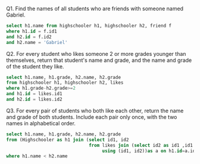 Q1.
Find the names of all students who are friends with someone named Gabriel.

```sql
select h1.name from highschooler h1, highschooler h2, friend f
where h1.id = f.id1
and h2.id = f.id2
and h2.name = 'Gabriel'
```

Q2.
For every student who likes someone 2 or more grades younger than themselves, return that student's name and grade, and the name and grade of the student they like.

```sql
select h1.name, h1.grade, h2.name, h2.grade
from highschooler h1, highschooler h2, likes
where h1.grade-h2.grade>=2
and h1.id = likes.id1
and h2.id = likes.id2
```

Q3.
For every pair of students who both like each other, return the name and grade of both students. Include each pair only once, with the two names in alphabetical order. 

```sql
select h1.name, h1.grade, h2.name, h2.grade
from (Highschooler as h1 join (select id1, id2 
                               from likes join (select id2 as id1 ,id1 as id2 from likes) 
                                    using (id1, id2))as a on h1.id=a.id1) join Highschooler as h2 on h2.id=a.id2
where h1.name < h2.name
```